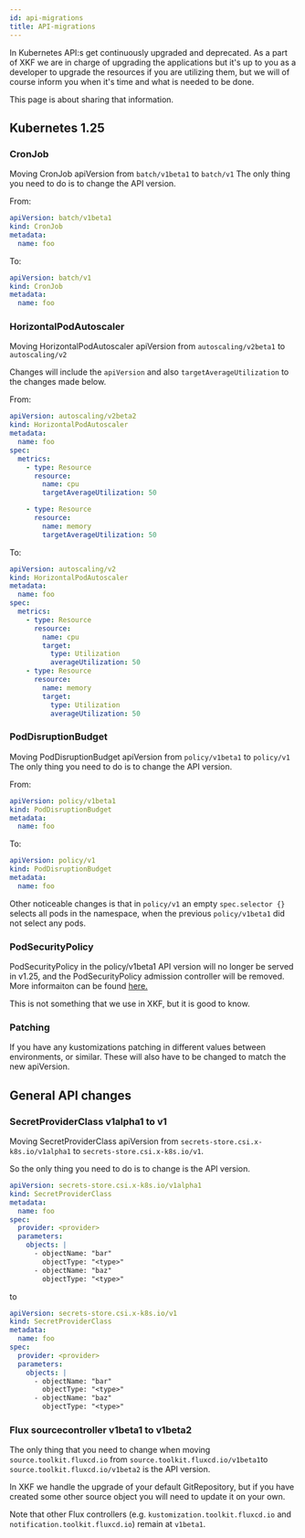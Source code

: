 ```yaml
---
id: api-migrations
title: API-migrations
---
```


In Kubernetes API:s get continuously upgraded and deprecated.
As a part of XKF we are in charge of upgrading the applications but it's up to you as a developer to upgrade the
resources if you are utilizing them, but we will of course inform you when it's time and what is needed to be done.

This page is about sharing that information.

## Kubernetes 1.25

### CronJob

Moving CronJob apiVersion from `batch/v1beta1` to `batch/v1`
The only thing you need to do is to change the API version.

From:

```yaml
apiVersion: batch/v1beta1
kind: CronJob
metadata:
  name: foo
```

To:

```yaml
apiVersion: batch/v1
kind: CronJob
metadata:
  name: foo
```

### HorizontalPodAutoscaler

Moving HorizontalPodAutoscaler apiVersion from `autoscaling/v2beta1` to `autoscaling/v2`

Changes will include the `apiVersion` and also `targetAverageUtilization` to the changes made below.

From:

```yaml
apiVersion: autoscaling/v2beta2
kind: HorizontalPodAutoscaler
metadata:
  name: foo
spec:
  metrics:
    - type: Resource
      resource:
        name: cpu
        targetAverageUtilization: 50

    - type: Resource
      resource:
        name: memory
        targetAverageUtilization: 50
```

To:

```yaml
apiVersion: autoscaling/v2
kind: HorizontalPodAutoscaler
metadata:
  name: foo
spec:
  metrics:
    - type: Resource
      resource:
        name: cpu
        target:
          type: Utilization
          averageUtilization: 50
    - type: Resource
      resource:
        name: memory
        target:
          type: Utilization
          averageUtilization: 50
```

### PodDisruptionBudget

Moving PodDisruptionBudget apiVersion from `policy/v1beta1` to `policy/v1`
The only thing you need to do is to change the API version.

From:

```yaml
apiVersion: policy/v1beta1
kind: PodDisruptionBudget
metadata:
  name: foo
```

To:

```yaml
apiVersion: policy/v1
kind: PodDisruptionBudget
metadata:
  name: foo
```

Other noticeable changes is that in `policy/v1` an empty `spec.selector {}` selects all pods in the namespace, when the previous `policy/v1beta1` did not select any pods.

### PodSecurityPolicy

PodSecurityPolicy in the policy/v1beta1 API version will no longer be served in v1.25, and the PodSecurityPolicy admission controller will be removed. More informaiton can be found [here.](https://kubernetes.io/docs/reference/using-api/deprecation-guide/#psp-v125)

This is not something that we use in XKF, but it is good to know.

### Patching

If you have any kustomizations patching in different values between environments, or similar. These will also have to be changed to match the new apiVersion.

## General API changes

### SecretProviderClass v1alpha1 to v1

Moving SecretProviderClass apiVersion from `secrets-store.csi.x-k8s.io/v1alpha1` to `secrets-store.csi.x-k8s.io/v1`.

So the only thing you need to do is to change is the API version.

```yaml
apiVersion: secrets-store.csi.x-k8s.io/v1alpha1
kind: SecretProviderClass
metadata:
  name: foo
spec:
  provider: <provider>
  parameters:
    objects: |
      - objectName: "bar"
        objectType: "<type>"
      - objectName: "baz"
        objectType: "<type>"
```

to

```yaml
apiVersion: secrets-store.csi.x-k8s.io/v1
kind: SecretProviderClass
metadata:
  name: foo
spec:
  provider: <provider>
  parameters:
    objects: |
      - objectName: "bar"
        objectType: "<type>"
      - objectName: "baz"
        objectType: "<type>"
```

### Flux sourcecontroller v1beta1 to v1beta2

The only thing that you need to change when moving `source.toolkit.fluxcd.io` from `source.toolkit.fluxcd.io/v1beta1`to `source.toolkit.fluxcd.io/v1beta2` is the API version.

In XKF we handle the upgrade of your default GitRepository, but if you have created some other source object you will need to update it on your own.

Note that other Flux controllers (e.g. `kustomization.toolkit.fluxcd.io` and `notification.toolkit.fluxcd.io`) remain at `v1beta1`.

